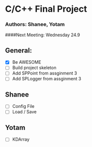 # C/C++ Final Project
### Authors: Shanee, Yotam

####Next Meeting: Wednesday 24.9

## General:
- [x] Be AWESOME
- [ ] Build project skeleton
- [ ] Add SPPoint from assginment 3
- [ ] Add SPLogger from assginment 3

## Shanee
- [ ] Config File
- [ ] Load / Save

## Yotam
- [ ] KDArray

